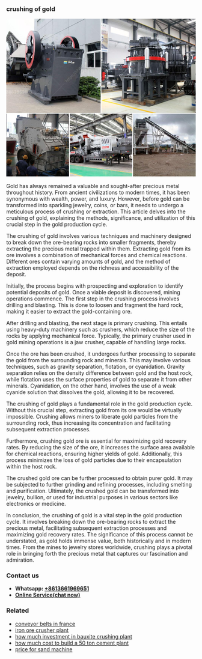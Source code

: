 <h3>crushing of gold</h3><img src='1706755713.jpg' alt=''><p>Gold has always remained a valuable and sought-after precious metal throughout history. From ancient civilizations to modern times, it has been synonymous with wealth, power, and luxury. However, before gold can be transformed into sparkling jewelry, coins, or bars, it needs to undergo a meticulous process of crushing or extraction. This article delves into the crushing of gold, explaining the methods, significance, and utilization of this crucial step in the gold production cycle.</p><p>The crushing of gold involves various techniques and machinery designed to break down the ore-bearing rocks into smaller fragments, thereby extracting the precious metal trapped within them. Extracting gold from its ore involves a combination of mechanical forces and chemical reactions. Different ores contain varying amounts of gold, and the method of extraction employed depends on the richness and accessibility of the deposit.</p><p>Initially, the process begins with prospecting and exploration to identify potential deposits of gold. Once a viable deposit is discovered, mining operations commence. The first step in the crushing process involves drilling and blasting. This is done to loosen and fragment the hard rock, making it easier to extract the gold-containing ore.</p><p>After drilling and blasting, the next stage is primary crushing. This entails using heavy-duty machinery such as crushers, which reduce the size of the rocks by applying mechanical force. Typically, the primary crusher used in gold mining operations is a jaw crusher, capable of handling large rocks.</p><p>Once the ore has been crushed, it undergoes further processing to separate the gold from the surrounding rock and minerals. This may involve various techniques, such as gravity separation, flotation, or cyanidation. Gravity separation relies on the density difference between gold and the host rock, while flotation uses the surface properties of gold to separate it from other minerals. Cyanidation, on the other hand, involves the use of a weak cyanide solution that dissolves the gold, allowing it to be recovered.</p><p>The crushing of gold plays a fundamental role in the gold production cycle. Without this crucial step, extracting gold from its ore would be virtually impossible. Crushing allows miners to liberate gold particles from the surrounding rock, thus increasing its concentration and facilitating subsequent extraction processes.</p><p>Furthermore, crushing gold ore is essential for maximizing gold recovery rates. By reducing the size of the ore, it increases the surface area available for chemical reactions, ensuring higher yields of gold. Additionally, this process minimizes the loss of gold particles due to their encapsulation within the host rock.</p><p>The crushed gold ore can be further processed to obtain purer gold. It may be subjected to further grinding and refining processes, including smelting and purification. Ultimately, the crushed gold can be transformed into jewelry, bullion, or used for industrial purposes in various sectors like electronics or medicine.</p><p>In conclusion, the crushing of gold is a vital step in the gold production cycle. It involves breaking down the ore-bearing rocks to extract the precious metal, facilitating subsequent extraction processes and maximizing gold recovery rates. The significance of this process cannot be understated, as gold holds immense value, both historically and in modern times. From the mines to jewelry stores worldwide, crushing plays a pivotal role in bringing forth the precious metal that captures our fascination and admiration.</p><h3>Contact us</h3><ul><li><strong>Whatsapp:&nbsp;<a href="https://wa.me/8613661969651">+8613661969651</a></strong></li><li><a href="https://swt.shibang-china.com/?git&amp;zhl&amp;crushing of gold"><strong>Online Service(chat now)</strong></a></li></ul><h3>Related</h3><ul><li><a href='conveyor belts in france.md'>conveyor belts in france</a></li><li><a href='iron ore crusher plant.md'>iron ore crusher plant</a></li><li><a href='how much investment in bauxite crushing plant.md'>how much investment in bauxite crushing plant</a></li><li><a href='how much cost to build a 50 ton cement plant.md'>how much cost to build a 50 ton cement plant</a></li><li><a href='price for sand machine.md'>price for sand machine</a></li></ul>